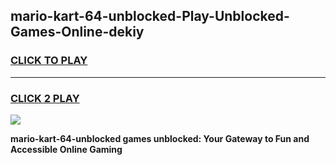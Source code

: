 
## mario-kart-64-unblocked-Play-Unblocked-Games-Online-dekiy
<h3>
<a href="https://premium76.site?title=mario-kart-64-unblocked&ref=25A">CLICK TO PLAY</a></h3>
<hr>

<h3>
<a href="https://premium76.site?title=mario-kart-64-unblocked&ref=25A">CLICK 2 PLAY</a>
  
</h3>

<a href="https://premium76.site?title=mario-kart-64-unblocked&ref=25A"><img src="https://clearcache.store/games.png"></a>


**mario-kart-64-unblocked games unblocked: Your Gateway to Fun and Accessible Online Gaming**
